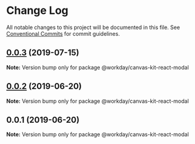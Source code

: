 # Change Log

All notable changes to this project will be documented in this file.
See [Conventional Commits](https://conventionalcommits.org) for commit guidelines.

## [0.0.3](https://ghe.megaleo.com/design/canvas-kit-react/tree/master/modules/modal/compare/@workday/canvas-kit-react-modal@0.0.2...@workday/canvas-kit-react-modal@0.0.3) (2019-07-15)

**Note:** Version bump only for package @workday/canvas-kit-react-modal





## [0.0.2](https://ghe.megaleo.com/design/canvas-kit-react/tree/master/modules/modal/compare/@workday/canvas-kit-react-modal@0.0.1...@workday/canvas-kit-react-modal@0.0.2) (2019-06-20)

**Note:** Version bump only for package @workday/canvas-kit-react-modal





## 0.0.1 (2019-06-20)

**Note:** Version bump only for package @workday/canvas-kit-react-modal
